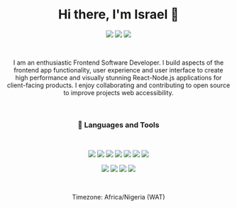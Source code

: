  <h1 align="center"> Hi there, I'm Israel 👋 </h1>

<p align="center">
 <a href="https://www.linkedin.com/in/israel-iyanda-8aab8a17b"><img src="https://img.shields.io/badge/LinkedIn-0077B5?style=for-the-badge&logo=linkedin&logoColor=white"></a>
 <a href="https://twitter.com/israeltheminer"><img src="https://img.shields.io/badge/Twitter-1DA1F2?style=for-the-badge&logo=twitter&logoColor=white"></a>
 <a href="https://stackoverflow.com/users/18093667/israeltheminer"><img src="https://img.shields.io/badge/StackOverflow-F48024?style=for-the-badge&logo=stackoverflow&logoColor=white"></a>
 <!-- This is using base64 encoded image. If you have a small image, you can upload the base64 version of it :D https://www.base64-image.de/ -->
</p>
<br />

<p align="center">I am an enthusiastic Frontend Software Developer. l build aspects of the frontend app functionality, user experience and user interface to create high performance and visually stunning React-Node.js applications for client-facing products. I enjoy collaborating and contributing to open source to improve projects web accessibility.</p>
<br />

<h3 align="center"> 💼 Languages and Tools</h3>

<br />

<p align="center">
<img src="https://img.shields.io/badge/-javascript-F7DF1E?&style=for-the-badge&logo=javascript&logoColor=black" />
<img src="https://img.shields.io/badge/HTML5-E34F26?style=for-the-badge&logo=html5&logoColor=white" />
<img src="https://img.shields.io/badge/-ReactJS-grey?&style=for-the-badge&logo=react&logoColor=61DAFB" />
<img src="https://img.shields.io/badge/-css3-1572B6?&style=for-the-badge&logo=css3&logoColor=white" />
<img src="https://img.shields.io/badge/Tailwind-38B2AC?style=for-the-badge&logo=tailwind-css&logoColor=white" />
<img src="https://img.shields.io/badge/MUI-%230081CB.svg?style=for-the-badge&logo=mui&logoColor=white" />
<img src="https://img.shields.io/badge/-VSCode-007ACC?&style=for-the-badge&logo=visual-studio-code&logoColor=white" />
</p>
<p align="center">
<img src="https://img.shields.io/badge/-Git-F05032?&style=for-the-badge&logo=git&logoColor=white" /> 
<img src="https://img.shields.io/badge/github-%23121011.svg?style=for-the-badge&logo=github&logoColor=white" />
<img src="https://img.shields.io/badge/Canva-%2300C4CC.svg?style=for-the-badge&logo=Canva&logoColor=white" />
<img src="https://img.shields.io/badge/figma-%23F24E1E.svg?style=for-the-badge&logo=figma&logoColor=white" />
</p>

<br />

<p align="center">
Timezone: Africa/Nigeria (WAT)
</p>


